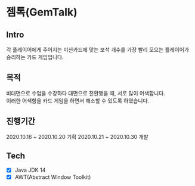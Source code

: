 # 젬톡(GemTalk)

## Intro
각 플레이어에게 주어지는 미션카드에 맞는 보석 개수를 가장 빨리 모으는 플레이어가 승리하는 카드 게임입니다.  

## 목적
비대면으로 수업을 수강하다 대면으로 전환했을 때, 서로 많이 어색합니다.  
이러한 어색함을 카드 게임을 하면서 해소할 수 있도록 하였습니다.  

## 진행기간
2020.10.16 ~ 2020.10.20 기획 
2020.10.21 ~ 2020.10.30 개발

## Tech
- [x] Java JDK 14
- [x] AWT(Abstract Window Toolkit)
